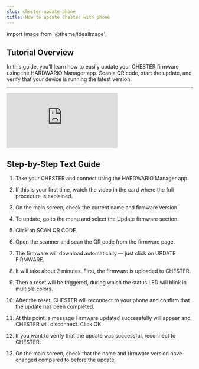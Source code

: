 ```yaml
---
slug: chester-update-phone
title: How to update Chester with phone
---
```


import Image from '@theme/IdealImage';

## Tutorial Overview

In this guide, you’ll learn how to easily update your CHESTER firmware using the HARDWARIO Manager app. Scan a QR code, start the update, and verify that your device is running the latest version.

---

<div style={{ position: "relative", paddingBottom: "56.25%", height: 0 }}>
  <iframe
    src="https://www.youtube.com/embed/RYrgRapP_og?rel=0"
    title="HOW TO UPDATE CHESTER WITH PHONE"
    frameBorder="0"
    allow="accelerometer; autoplay; clipboard-write; encrypted-media; gyroscope; picture-in-picture; web-share"
    allowFullScreen
    style={{
      position: "absolute",
      top: 0,
      left: 0,
      width: "100%",
      height: "100%"
    }}
  ></iframe>
</div>


## Step-by-Step Text Guide

1. Take your CHESTER and connect using the HARDWARIO Manager app.

2. If this is your first time, watch the video in the card where the full procedure is explained.

3. On the main screen, check the current name and firmware version.

4. To update, go to the menu and select the Update firmware section.

5. Click on SCAN QR CODE.

6. Open the scanner and scan the QR code from the firmware page.

7. The firmware will download automatically — just click on UPDATE FIRMWARE.

8. It will take about 2 minutes. First, the firmware is uploaded to CHESTER.

9. Then a reset will be triggered, during which the status LED will blink in multiple colors.

10. After the reset, CHESTER will reconnect to your phone and confirm that the update has been completed.

11. At this point, a message Firmware updated successfully will appear and CHESTER will disconnect. Click OK.

12. If you want to verify that the update was successful, reconnect to CHESTER.

13. On the main screen, check that the name and firmware version have changed compared to before the update.